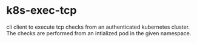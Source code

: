 # k8s-exec-tcp
cli client to execute tcp checks from an authenticated kubernetes cluster. The checks are performed from an intialized pod in the given namespace.
